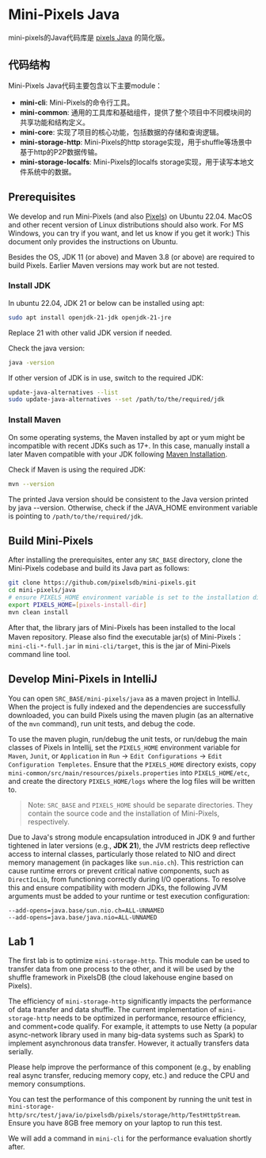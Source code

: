 # Mini-Pixels Java

mini-pixels的Java代码库是 [pixels Java](https://github.com/pixelsdb/pixels) 的简化版。

## 代码结构

Mini-Pixels Java代码主要包含以下主要module：

- **mini-cli**: Mini-Pixels的命令行工具。
- **mini-common**: 通用的工具库和基础组件，提供了整个项目中不同模块间的共享功能和结构定义。
- **mini-core**: 实现了项目的核心功能，包括数据的存储和查询逻辑。
- **mini-storage-http**: Mini-Pixels的http storage实现，用于shuffle等场景中基于http的P2P数据传输。
- **mini-storage-localfs**: Mini-Pixels的localfs storage实现，用于读写本地文件系统中的数据。

## Prerequisites

We develop and run Mini-Pixels (and also [Pixels](https://github.com/pixelsdb/pixels)) on Ubuntu 22.04. MacOS and other recent version of Linux distributions should also work.
For MS Windows, you can try if you want, and let us know if you get it work:)
This document only provides the instructions on Ubuntu.

Besides the OS, JDK 11 (or above) and Maven 3.8 (or above) are required to build Pixels. Earlier Maven versions may work but are not tested.

### Install JDK

In ubuntu 22.04, JDK 21 or below can be installed using apt:
```bash
sudo apt install openjdk-21-jdk openjdk-21-jre
```
Replace 21 with other valid JDK version if needed.

Check the java version:
```bash
java -version
```
If other version of JDK is in use, switch to the required JDK:
```bash
update-java-alternatives --list
sudo update-java-alternatives --set /path/to/the/required/jdk
```

### Install Maven
On some operating systems, the Maven installed by apt or yum might be incompatible with recent JDKs such as 17+. 
In this case, manually install a later Maven compatible with your JDK following [Maven Installation](https://maven.apache.org/install.html).

Check if Maven is using the required JDK:
```bash
mvn --version
```
The printed Java version should be consistent to the Java version printed by java --version.
Otherwise, check if the JAVA_HOME environment variable is pointing to `/path/to/the/required/jdk`.

## Build Mini-Pixels

After installing the prerequisites, enter any `SRC_BASE` directory, clone the Mini-Pixels codebase and build its Java part as follows:
```bash
git clone https://github.com/pixelsdb/mini-pixels.git
cd mini-pixels/java
# ensure PIXELS_HOME environment variable is set to the installation directory of Mini-Pixels (not SRC_BASE).
export PIXELS_HOME=[pixels-install-dir]
mvn clean install
```

After that, the library jars of Mini-Pixels has been installed to the local Maven repository.
Please also find the executable jar(s) of Mini-Pixels：
`mini-cli-*-full.jar` in `mini-cli/target`, this is the jar of Mini-Pixels command line tool.

## Develop Mini-Pixels in IntelliJ

You can open `SRC_BASE/mini-pixels/java` as a maven project in IntelliJ.
When the project is fully indexed and the dependencies are successfully downloaded,
you can build Pixels using the maven plugin (as an alternative of the `mvn` command), run unit tests, and debug the code.

To use the maven plugin, run/debug the unit tests, or run/debug the main classes of Pixels in Intellij, set the `PIXELS_HOME` environment
variable for `Maven`, `Junit`, or `Application` in `Run` -> `Edit Configurations` -> `Edit Configuration Templetes`.
Ensure that the `PIXELS_HOME` directory exists, copy `mini-common/src/main/resources/pixels.properties` into `PIXELS_HOME/etc`,
and create the directory `PIXELS_HOME/logs` where the log files will be written to.

> Note: `SRC_BASE` and `PIXELS_HOME` should be separate directories. They contain the source code and the installation of Mini-Pixels, respectively.

Due to Java's strong module encapsulation introduced in JDK 9 and further tightened in later versions (e.g., **JDK 21**), 
the JVM restricts deep reflective access to internal classes, particularly those related to NIO and direct memory management (in packages like `sun.nio.ch`). 
This restriction can cause runtime errors or prevent critical native components, such as `DirectIoLib`, from functioning correctly during I/O operations. 
To resolve this and ensure compatibility with modern JDKs, the following JVM arguments must be added to your runtime or test execution configuration:

```
--add-opens=java.base/sun.nio.ch=ALL-UNNAMED
--add-opens=java.base/java.nio=ALL-UNNAMED
```

## Lab 1

The first lab is to optimize `mini-storage-http`. This module can be used to transfer data from one process to the other, and it will be used by the
shuffle framework in PixelsDB (the cloud lakehouse engine based on Pixels).

The efficiency of `mini-storage-http` significantly impacts the performance of data transfer and data shuffle.
The current implementation of `mini-storage-http` needs to be optimized in performance, resource efficiency, and comment+code qualify.
For example, it attempts to use Netty (a popular async-network library used in many big-data systems such as Spark) to implement asynchronous data transfer.
However, it actually transfers data serially.

Please help improve the performance of this component (e.g., by enabling real async transfer, reducing memory copy, etc.) and reduce the CPU and memory consumptions.

You can test the performance of this component by running the unit test in `mini-storage-http/src/test/java/io/pixelsdb/pixels/storage/http/TestHttpStream`.
Ensure you have 8GB free memory on your laptop to run this test.

We will add a command in `mini-cli` for the performance evaluation shortly after.
